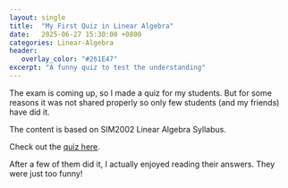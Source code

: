 ```yaml
---
layout: single
title:  "My First Quiz in Linear Algebra"
date:   2025-06-27 15:30:00 +0800
categories: Linear-Algebra
header:
   overlay_color: "#261E47"
excerpt: "A funny quiz to test the understanding"
---
```


The exam is coming up, so I made a quiz for my students. But for some reasons it was not shared properly so only few students (and my friends) have did it.

The content is based on SIM2002 Linear Algebra Syllabus.

Check out the [quiz here][quiz].

After a few of them did it, I actually enjoyed reading their answers. They were just too funny!


[quiz]: https://ccy259.github.io/laquiz